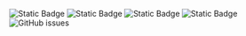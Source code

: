 ![Static Badge](https://img.shields.io/badge/blacklists-60-000000) ![Static Badge](https://img.shields.io/badge/blacklisted-2735412-cc0000) ![Static Badge](https://img.shields.io/badge/whitelisted-2242-00CC00) ![Static Badge](https://img.shields.io/badge/streaming_blacklist-28106-000000) ![GitHub issues](https://img.shields.io/github/issues/fabriziosalmi/blacklists)
